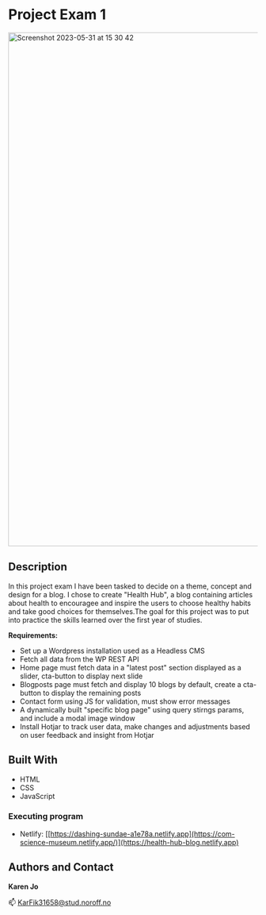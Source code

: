 # Project Exam 1

<img width="1035" alt="Screenshot 2023-05-31 at 15 30 42" src="https://github.com/KarenJoo/Rainydays_website_CA/assets/114563762/801b26e5-3140-4591-87b7-6e6968a27484">

## Description
In this project exam I have been tasked to decide on a theme, concept and design for a blog. I chose to create "Health Hub", a blog containing articles about health to encouragee and inspire the users to choose healthy habits and take good choices for themselves.The goal for this project was to put into practice the skills learned over the first year of studies.

**Requirements:**
- Set up a Wordpress installation used as a Headless CMS
- Fetch all data from the WP REST API
- Home page must fetch data in a "latest post" section displayed as a slider, cta-button to display next slide
- Blogposts page must fetch and display 10 blogs by default, create a cta-button to display the remaining posts
- Contact form using JS for validation, must show error messages
- A dynamically built "specific blog page" using query stirngs params, and include a modal image window 
- Install Hotjar to track user data, make changes and adjustments based on user feedback and insight from Hotjar 

## Built With

- HTML
- CSS
- JavaScript


### Executing program

- Netlify: [[https://dashing-sundae-a1e78a.netlify.app](https://com-science-museum.netlify.app/)](https://health-hub-blog.netlify.app)


## Authors and Contact

**Karen Jo**

📫 KarFik31658@stud.noroff.no


